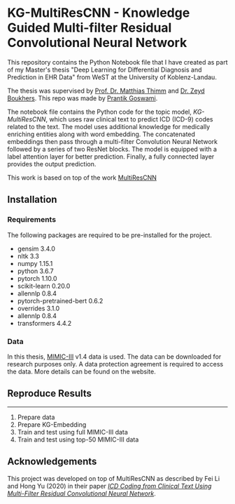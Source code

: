# KG-MultiResCNN - Knowledge Guided Multi-filter Residual Convolutional Neural Network

This repository contains the Python Notebook file that I have created as part of my Master's thesis "Deep Learning for Differential Diagnosis and Prediction in EHR Data" from WeST at the University of Koblenz-Landau.
 
The thesis was supervised by [Prof. Dr. Matthias Thimm](https://www.mthimm.de/) and [Dr. Zeyd Boukhers](https://zeyd.boukhers.com/). This repo was made by [Prantik Goswami](https://scholar.google.com/citations?user=ei5YCgcAAAAJ).

The notebook file contains the Python code for the topic model, *KG-MultiResCNN*, which uses raw clinical text to predict ICD (ICD-9) codes related to the text. The model uses additional knowledge for medically enriching entities along with word embedding. The concatenated embeddings then pass through a multi-filter Convolution Neural Network followed by a series of two ResNet blocks. The model is equipped with a label attention layer for better prediction. Finally, a fully connected layer provides the output prediction.

This work is based on top of the work [MultiResCNN](https://github.com/foxlf823/Multi-Filter-Residual-Convolutional-Neural-Network)  

## Installation

### Requirements
The following packages are required to be pre-installed for the project.
* gensim                    3.4.0
* nltk                      3.3
* numpy                     1.15.1
* python                    3.6.7
* pytorch                   1.10.0
* scikit-learn              0.20.0
* allennlp                  0.8.4
* pytorch-pretrained-bert   0.6.2
* overrides   				3.1.0
* allennlp   				0.8.4
* transformers				4.4.2

### Data
In this thesis, [MIMIC-III](https://physionet.org/content/mimiciii/1.4/) v1.4 data is used. The data can be downloaded for research purposes only. A data protection agreement is required to access the data. More details can be found on the website.  

## Reproduce Results
-----
1. Prepare data
2. Prepare KG-Embedding
3. Train and test using full MIMIC-III data
4. Train and test using top-50 MIMIC-III data


## Acknowledgements
This project was developed on top of MultiResCNN as described by Fei Li and Hong Yu (2020) in their paper [*ICD Coding from Clinical Text Using Multi-Filter Residual Convolutional Neural Network*](https://doi.org/10.1609/aaai.v34i05.6331).

